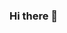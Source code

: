 ### Hi there 👋

<!--
**brayanJordan/brayanJordan** is a ✨ _special_ ✨ repository because its `README.md` (this file) appears on your GitHub profile.

- 😀 Programador que prefere back-end porem improvisa no front-end 
- ⌨️ Linguagens dominantes: Java, Typescript

-->
